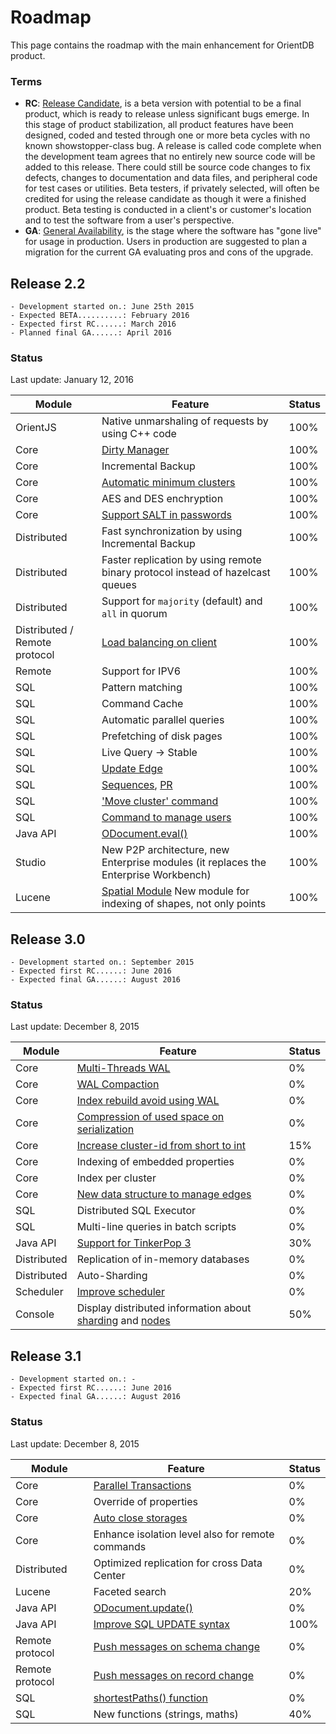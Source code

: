 # Roadmap

This page contains the roadmap with the main enhancement for OrientDB product. 

### Terms
- **RC**: [Release Candidate](https://en.wikipedia.org/wiki/Software_release_life_cycle#Release_candidate), is a beta version with potential to be a final product, which is ready to release unless significant bugs emerge. In this stage of product stabilization, all product features have been designed, coded and tested through one or more beta cycles with no known showstopper-class bug. A release is called code complete when the development team agrees that no entirely new source code will be added to this release. There could still be source code changes to fix defects, changes to documentation and data files, and peripheral code for test cases or utilities. Beta testers, if privately selected, will often be credited for using the release candidate as though it were a finished product. Beta testing is conducted in a client's or customer's location and to test the software from a user's perspective.
- **GA**: [General Availability](https://en.wikipedia.org/wiki/Software_release_life_cycle#General_availability_.28GA.29), is the stage where the software has "gone live" for usage in production. Users in production are suggested to plan a migration for the current GA evaluating pros and cons of the upgrade.

## Release 2.2
```
- Development started on.: June 25th 2015
- Expected BETA..........: February 2016
- Expected first RC......: March 2016
- Planned final GA......: April 2016
```

### Status
Last update: January 12, 2016

| Module | Feature | Status                     |
|--------|---------|----------------------------|
| OrientJS| Native unmarshaling of requests by using C++ code| 100% |
| Core| [Dirty Manager](https://github.com/orientechnologies/orientdb/issues/2620)| 100% |
| Core | Incremental Backup | 100% |
| Core| [Automatic minimum clusters](https://github.com/orientechnologies/orientdb/issues/4518) | 100% |
| Core | AES and DES enchryption | 100% |
| Core | [Support SALT in passwords](https://github.com/orientechnologies/orientdb/issues/1229) | 100% |
| Distributed | Fast synchronization by using Incremental Backup | 100% |
| Distributed | Faster replication by using remote binary protocol instead of hazelcast queues | 100% |
| Distributed | Support for `majority` (default) and `all` in quorum | 100% |
| Distributed / Remote protocol | [Load balancing on client](https://github.com/orientechnologies/orientdb/issues/3165) | 100% |
| Remote | Support for IPV6 | 100% |
| SQL | Pattern matching | 100% |
| SQL | Command Cache | 100% |
| SQL | Automatic parallel queries | 100% |
| SQL | Prefetching of disk pages | 100% |
| SQL | Live Query -> Stable | 100% |
| SQL | [Update Edge](https://github.com/orientechnologies/orientdb/issues/1114)| 100% |
| SQL | [Sequences](https://github.com/orientechnologies/orientdb/issues/367), [PR](https://github.com/orientechnologies/orientdb/pull/3744) | 100% |
| SQL | ['Move cluster' command](https://github.com/orientechnologies/orientdb/issues/4248) | 100% |
| SQL | [Command to manage users](https://github.com/orientechnologies/orientdb/pull/4000) | 100% |
| Java API | [ODocument.eval()](https://github.com/orientechnologies/orientdb/issues/4505)  | 100% |
| Studio | New P2P architecture, new Enterprise modules (it replaces the Enterprise Workbench) | 100% |
| Lucene | [Spatial Module](https://github.com/orientechnologies/orientdb-spatial) New module for indexing of shapes, not only points | 100% |

## Release 3.0
```
- Development started on.: September 2015
- Expected first RC......: June 2016
- Expected final GA......: August 2016
```

### Status
Last update: December 8, 2015

| Module | Feature | Status                     |
|--------|---------|----------------------------|
| Core | [Multi-Threads WAL](https://github.com/orientechnologies/orientdb/issues/2989) | 0% |
| Core | [WAL Compaction](https://github.com/orientechnologies/orientdb/issues/5277) | 0% |
| Core | [Index rebuild avoid using WAL](https://github.com/orientechnologies/orientdb/issues/4568)| 0% |
| Core | [Compression of used space on serialization](https://github.com/orientechnologies/orientdb/issues/3742)| 0%  |
| Core | [Increase cluster-id from short to int](https://github.com/orientechnologies/orientdb/issues/1930) | 15% |
| Core | Indexing of embedded properties | 0% |
| Core | Index per cluster | 0% |
| Core | [New data structure to manage edges](https://github.com/orientechnologies/orientdb/issues/4491)| 0% |
| SQL | Distributed SQL Executor | 0% |
| SQL | Multi-line queries in batch scripts | 0% |
| Java API | [Support for TinkerPop 3](https://github.com/orientechnologies/orientdb/issues/2441) | 30% |
| Distributed | Replication of in-memory databases | 0% |
| Distributed | Auto-Sharding | 0% |
| Scheduler | [Improve scheduler](https://github.com/orientechnologies/orientdb/issues/2613) | 0% |
| Console | Display distributed information about [sharding](https://github.com/orientechnologies/orientdb/issues/3968) and [nodes](https://github.com/orientechnologies/orientdb/issues/3967) | 50% |


## Release 3.1
```
- Development started on.: -
- Expected first RC......: June 2016
- Expected final GA......: August 2016
```

### Status
Last update: December 8, 2015

| Module | Feature | Status                     |
|--------|---------|----------------------------|
| Core | [Parallel Transactions](https://github.com/orientechnologies/orientdb/issues/1677)| 0%|
| Core | Override of properties | 0% |
| Core | [Auto close storages](https://github.com/orientechnologies/orientdb/issues/3055) | 0% |
| Core | Enhance isolation level also for remote commands| 0% |
| Distributed | Optimized replication for cross Data Center | 0% |
| Lucene | Faceted search | 20% |
| Java API | [ODocument.update()](https://github.com/orientechnologies/orientdb/issues/4813)  | 0% |
| Java API | [Improve SQL UPDATE syntax](https://github.com/orientechnologies/orientdb/issues/4814)  | 100% |
| Remote protocol | [Push messages on schema change](https://github.com/orientechnologies/orientdb/issues/3496) |0% |
| Remote protocol | [Push messages on record change](https://github.com/orientechnologies/orientdb/issues/3496) |0% |
| SQL | [shortestPaths() function](https://github.com/orientechnologies/orientdb/issues/4474) | 0% |
| SQL | New functions (strings, maths) | 40% |
